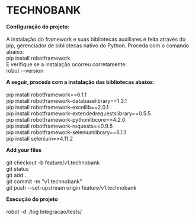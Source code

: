 # TECHNOBANK

**Configuração do projeto:**<br><br>
A instalação do framework e suas bibliotecas auxiliares é feita através do pip, gerenciador de bibliotecas nativo do Python. Proceda com o comando abaixo:<br>
pip install robotframework
<br>
E verifique se a instalação ocorreu corretamente:<br>
robot --version<br>

**A seguir, proceda com a instalação das bibliotecas abaixo:**<br><br>
pip install robotframework==6.1.1<br>
pip install robotframework-databaselibrary==1.3.1<br>
pip install robotframework-excellib==2.0.1<br>
pip install robotframework-extendedrequestslibrary==0.5.5<br>
pip install robotframework-pythonlibcore==4.2.0<br>
pip install robotframework-requests==0.9.5<br>
pip install robotframework-seleniumlibrary==6.1.1<br>
pip install selenium==4.11.2<br>

**Add your files**<br><br>
git checkout -b feature/v1.technobank<br>
git status<br>
git add .<br>
git commit -m "v1.technobank"<br>
git push --set-upstream origin feature/v1.technobank<br>

**Execução do projeto**<br><br>
robot -d ./log Integracao/tests/


 
